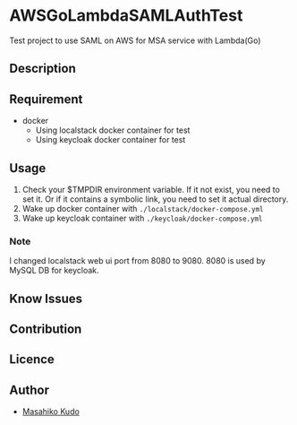 # AWSGoLambdaSAMLAuthTest
Test project to use SAML on AWS for MSA service with Lambda(Go)

## Description

## Requirement
- docker
  - Using localstack docker container for test
  - Using keycloak docker container for test

## Usage
1. Check your $TMPDIR environment variable. If it not exist, you need to set it. Or if it contains a symbolic link, you need to set it actual directory.
1. Wake up docker container with `./localstack/docker-compose.yml`
1. Wake up keycloak container with `./keycloak/docker-compose.yml`

### Note
I changed localstack web ui port from 8080 to 9080. 8080 is used by MySQL DB for keycloak.

## Know Issues

## Contribution

## Licence

## Author
- [Masahiko Kudo](https://github.com/MKudo)
